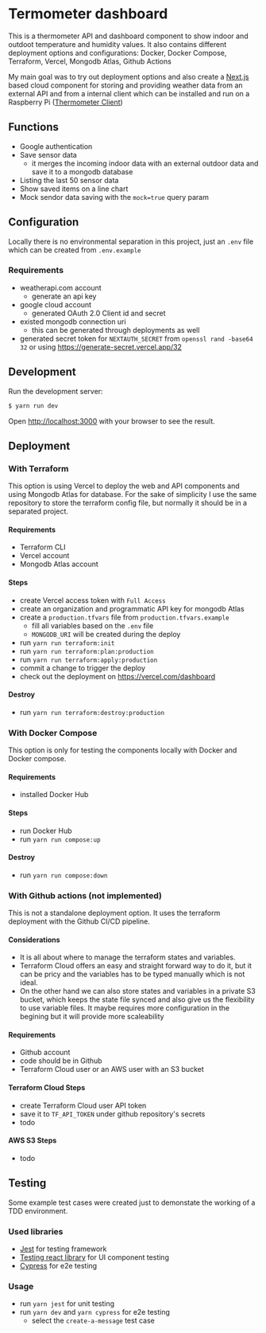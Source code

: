 # Termometer dashboard

This is a thermometer API and dashboard component to show indoor and outdoot temperature and humidity values.
It also contains different deployment options and configurations: Docker, Docker Compose, Terraform, Vercel, Mongodb Atlas, Github Actions

My main goal was to try out deployment options and also create a [Next.js](https://nextjs.org/) based cloud component for storing and providing weather data from an external API and from a internal client which can be installed and run on a Raspberry Pi ([Thermometer Client](https://github.com/paroczigergo/thermometer))

## Functions

- Google authentication 
- Save sensor data
    - it merges the incoming indoor data with an external outdoor data and save it to a mongodb database
- Listing the last 50 sensor data
- Show saved items on a line chart
- Mock sendor data saving with the `mock=true` query param

## Configuration
Locally there is no environmental separation in this project, just an `.env` file which can be created from `.env.example`

### Requirements
- weatherapi.com account
    - generate an api key
- google cloud account
    - generated OAuth 2.0 Client id and secret
- existed mongodb connection uri
    - this can be generated through deployments as well
- generated secret token for `NEXTAUTH_SECRET` from `openssl rand -base64 32` or using https://generate-secret.vercel.app/32

## Development

Run the development server:

```bash
$ yarn run dev
```

Open [http://localhost:3000](http://localhost:3000) with your browser to see the result.

## Deployment

### With Terraform
This option is using Vercel to deploy the web and API components and using Mongodb Atlas for database. For the sake of simplicity I use the same repository to store the terraform config file, but normally it should be in a separated project.

#### Requirements
- Terraform CLI
- Vercel account
- Mongodb Atlas account
#### Steps
- create Vercel access token with `Full Access`
- create an organization and programmatic API key for mongodb Atlas
- create a `production.tfvars` file from `production.tfvars.example`
    - fill all variables based on the `.env` file
    - `MONGODB_URI` will be created during the deploy
- run `yarn run terraform:init`
- run `yarn run terraform:plan:production`
- run `yarn run terraform:apply:production`
- commit a change to trigger the deploy
- check out the deployment on https://vercel.com/dashboard

#### Destroy
- run `yarn run terraform:destroy:production`

### With Docker Compose
This option is only for testing the components locally with Docker and Docker compose.

#### Requirements
- installed Docker Hub

#### Steps
- run Docker Hub
- run `yarn run compose:up`

#### Destroy
- run `yarn run compose:down`


### With Github actions (not implemented)
This is not a standalone deployment option. It uses the terraform deployment with the Github CI/CD pipeline.

#### Considerations
- It is all about where to manage the terraform states and variables.
- Terraform Cloud offers an easy and straight forward way to do it, but it can be pricy and the variables has to be typed manually which is not ideal.
- On the other hand we can also store states and variables in a private S3 bucket, which keeps the state file synced and also give us the flexibility to use variable files. It maybe requires more configuration in the begining but it will provide more scaleability 

#### Requirements
- Github account
- code should be in Github
- Terraform Cloud user or an AWS user with an S3 bucket

#### Terraform Cloud Steps
- create Terraform Cloud user API token
- save it to `TF_API_TOKEN` under github repository's secrets
- todo

#### AWS S3 Steps
- todo


## Testing
Some example test cases were created just to demonstate the working of a TDD environment.

### Used libraries
- [Jest](https://jestjs.io/) for testing framework
- [Testing react library](https://testing-library.com/) for UI component testing
- [Cypress](https://www.cypress.io/) for e2e testing

### Usage
- run `yarn jest` for unit testing
- run `yarn dev` and  `yarn cypress` for e2e testing
    - select the `create-a-message` test case